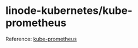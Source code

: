 # linode-kubernetes/kube-prometheus
Reference: [kube-prometheus](https://github.com/coreos/kube-prometheus)

